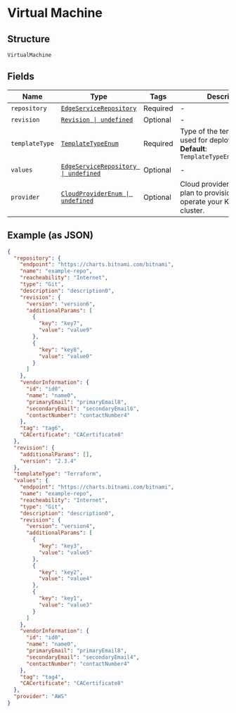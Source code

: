 
# Virtual Machine

## Structure

`VirtualMachine`

## Fields

| Name | Type | Tags | Description |
|  --- | --- | --- | --- |
| `repository` | [`EdgeServiceRepository`](../../doc/models/edge-service-repository.md) | Required | - |
| `revision` | [`Revision \| undefined`](../../doc/models/revision.md) | Optional | - |
| `templateType` | [`TemplateTypeEnum`](../../doc/models/template-type-enum.md) | Required | Type of the template to be used for deployment.<br>**Default**: `TemplateTypeEnum.Terraform` |
| `values` | [`EdgeServiceRepository \| undefined`](../../doc/models/edge-service-repository.md) | Optional | - |
| `provider` | [`CloudProviderEnum \| undefined`](../../doc/models/cloud-provider-enum.md) | Optional | Cloud provider where you plan to provision and operate your Kubernetes cluster. |

## Example (as JSON)

```json
{
  "repository": {
    "endpoint": "https://charts.bitnami.com/bitnami",
    "name": "example-repo",
    "reacheability": "Internet",
    "type": "Git",
    "description": "description0",
    "revision": {
      "version": "version6",
      "additionalParams": [
        {
          "key": "key7",
          "value": "value9"
        },
        {
          "key": "key8",
          "value": "value0"
        }
      ]
    },
    "vendorInformation": {
      "id": "id0",
      "name": "name0",
      "primaryEmail": "primaryEmail8",
      "secondaryEmail": "secondaryEmail6",
      "contactNumber": "contactNumber4"
    },
    "tag": "tag6",
    "CACertificate": "CACertificate8"
  },
  "revision": {
    "additionalParams": [],
    "version": "2.3.4"
  },
  "templateType": "Terraform",
  "values": {
    "endpoint": "https://charts.bitnami.com/bitnami",
    "name": "example-repo",
    "reacheability": "Internet",
    "type": "Git",
    "description": "description0",
    "revision": {
      "version": "version4",
      "additionalParams": [
        {
          "key": "key3",
          "value": "value5"
        },
        {
          "key": "key2",
          "value": "value4"
        },
        {
          "key": "key1",
          "value": "value3"
        }
      ]
    },
    "vendorInformation": {
      "id": "id0",
      "name": "name0",
      "primaryEmail": "primaryEmail8",
      "secondaryEmail": "secondaryEmail4",
      "contactNumber": "contactNumber4"
    },
    "tag": "tag4",
    "CACertificate": "CACertificate8"
  },
  "provider": "AWS"
}
```

